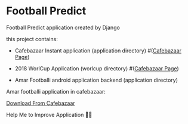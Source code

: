 # Football Predict

Football Predict application created by Django

this project contains:

- Cafebazaar Instant application (application directory) #([Cafebazaar Page](https://cafebazaar.ir/app/ir.moderndata.amarfootballi/?l=fa))
- 2018 WorlCup Application (worlcup directory)  #([Cafebazaar Page](https://cafebazaar.ir/app/ir.moderndata.fotballiamar/?l=fa))

- Amar Footballi android application backend (application directory)

Amar footballi application in cafebazaar:

[Download From Cafebazaar](https://cafebazaar.ir/app/ir.moderndata.fotballiamar/?l=fa)

Help Me to Improve Application 💙😁
